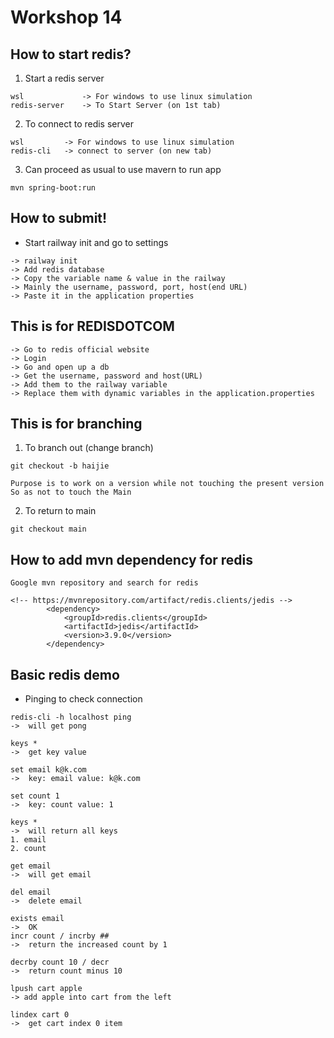 # Workshop 14

## How to start redis?
1. Start a redis server
```
wsl             -> For windows to use linux simulation
redis-server    -> To Start Server (on 1st tab)
```
2. To connect to redis server
```
wsl         -> For windows to use linux simulation
redis-cli   -> connect to server (on new tab)
```
3. Can proceed as usual to use mavern to run app
```
mvn spring-boot:run
```

## How to submit!
* Start railway init and go to settings
```
-> railway init
-> Add redis database
-> Copy the variable name & value in the railway
-> Mainly the username, password, port, host(end URL)
-> Paste it in the application properties
```
## This is for REDISDOTCOM
```
-> Go to redis official website 
-> Login
-> Go and open up a db
-> Get the username, password and host(URL)
-> Add them to the railway variable
-> Replace them with dynamic variables in the application.properties
```
## This is for branching
1. To branch out (change branch)
```
git checkout -b haijie

Purpose is to work on a version while not touching the present version
So as not to touch the Main
```
2. To return to main
```
git checkout main
```
## How to add mvn dependency for redis
```
Google mvn repository and search for redis

<!-- https://mvnrepository.com/artifact/redis.clients/jedis -->
		<dependency>
			<groupId>redis.clients</groupId>
			<artifactId>jedis</artifactId>
			<version>3.9.0</version>
		</dependency>
```
## Basic redis demo
* Pinging to check connection
```
redis-cli -h localhost ping
->  will get pong

keys *
->  get key value

set email k@k.com
->  key: email value: k@k.com

set count 1
->  key: count value: 1

keys *
->  will return all keys
1. email
2. count

get email 
->  will get email

del email
->  delete email

exists email
->  OK
incr count / incrby ##
->  return the increased count by 1

decrby count 10 / decr
->  return count minus 10

lpush cart apple
-> add apple into cart from the left

lindex cart 0
->  get cart index 0 item
```
